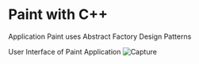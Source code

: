 # Paint with C++
Application Paint uses Abstract Factory Design Patterns

User Interface of Paint Application
![Capture](https://user-images.githubusercontent.com/50040708/121356085-bd979680-c95a-11eb-89fb-ede7c28ab3b8.PNG)

